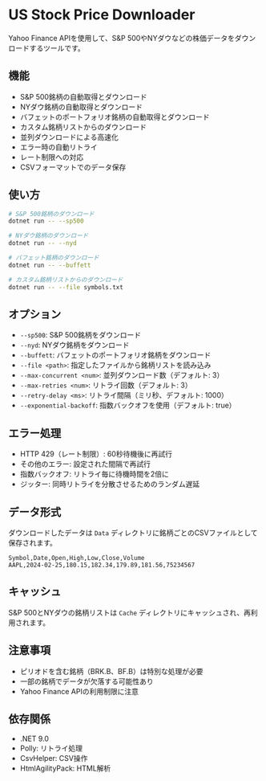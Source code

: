 # US Stock Price Downloader

Yahoo Finance APIを使用して、S&P 500やNYダウなどの株価データをダウンロードするツールです。

## 機能

- S&P 500銘柄の自動取得とダウンロード
- NYダウ銘柄の自動取得とダウンロード
- バフェットのポートフォリオ銘柄の自動取得とダウンロード
- カスタム銘柄リストからのダウンロード
- 並列ダウンロードによる高速化
- エラー時の自動リトライ
- レート制限への対応
- CSVフォーマットでのデータ保存

## 使い方

```bash
# S&P 500銘柄のダウンロード
dotnet run -- --sp500

# NYダウ銘柄のダウンロード
dotnet run -- --nyd

# バフェット銘柄のダウンロード
dotnet run -- --buffett

# カスタム銘柄リストからのダウンロード
dotnet run -- --file symbols.txt
```

## オプション

- `--sp500`: S&P 500銘柄をダウンロード
- `--nyd`: NYダウ銘柄をダウンロード
- `--buffett`: バフェットのポートフォリオ銘柄をダウンロード
- `--file <path>`: 指定したファイルから銘柄リストを読み込み
- `--max-concurrent <num>`: 並列ダウンロード数（デフォルト: 3）
- `--max-retries <num>`: リトライ回数（デフォルト: 3）
- `--retry-delay <ms>`: リトライ間隔（ミリ秒、デフォルト: 1000）
- `--exponential-backoff`: 指数バックオフを使用（デフォルト: true）

## エラー処理

- HTTP 429（レート制限）: 60秒待機後に再試行
- その他のエラー: 設定された間隔で再試行
- 指数バックオフ: リトライ毎に待機時間を2倍に
- ジッター: 同時リトライを分散させるためのランダム遅延

## データ形式

ダウンロードしたデータは `Data` ディレクトリに銘柄ごとのCSVファイルとして保存されます。

```csv
Symbol,Date,Open,High,Low,Close,Volume
AAPL,2024-02-25,180.15,182.34,179.89,181.56,75234567
```

## キャッシュ

S&P 500とNYダウの銘柄リストは `Cache` ディレクトリにキャッシュされ、再利用されます。

## 注意事項

- ピリオドを含む銘柄（BRK.B、BF.B）は特別な処理が必要
- 一部の銘柄でデータが欠落する可能性あり
- Yahoo Finance APIの利用制限に注意

## 依存関係

- .NET 9.0
- Polly: リトライ処理
- CsvHelper: CSV操作
- HtmlAgilityPack: HTML解析
